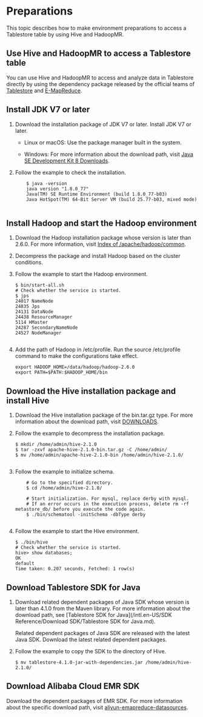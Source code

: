 # Preparations

This topic describes how to make environment preparations to access a Tablestore table by using Hive and HadoopMR.

## Use Hive and HadoopMR to access a Tablestore table

You can use Hive and HadoopMR to access and analyze data in Tablestore directly by using the dependency package released by the official teams of [Tablestore](https://www.alibabacloud.com/product/table-store) and [E-MapReduce](https://www.alibabacloud.com/product/e-mapreduce).

## Install JDK V7 or later

1.  Download the installation package of JDK V7 or later. Install JDK V7 or later.

    -   Linux or macOS: Use the package manager built in the system.

    -   Windows: For more information about the download path, visit [Java SE Development Kit 8 Downloads](http://www.oracle.com/technetwork/java/javase/downloads/jdk8-downloads-2133151.html).

2.  Follow the example to check the installation.

    ```
        $ java -version
        java version "1.8.0_77"
        Java(TM) SE Runtime Environment (build 1.8.0_77-b03)
        Java HotSpot(TM) 64-Bit Server VM (build 25.77-b03, mixed mode)
                            
    ```


## Install Hadoop and start the Hadoop environment

1.  Download the Hadoop installation package whose version is later than 2.6.0. For more information, visit [Index of /apache/hadoop/common](http://mirrors.cnnic.cn/apache/hadoop/common/).

2.  Decompress the package and install Hadoop based on the cluster conditions.

3.  Follow the example to start the Hadoop environment.

    ```
    $ bin/start-all.sh
    # Check whether the service is started.
    $ jps
    24017 NameNode
    24835 Jps
    24131 DataNode
    24438 ResourceManager
    5114 HMaster
    24287 SecondaryNameNode
    24527 NodeManager
                            
    ```

4.  Add the path of Hadoop in /etc/profile. Run the source /etc/profile command to make the configurations take effect.

    ```
    export HADOOP_HOME=/data/hadoop/hadoop-2.6.0
    export PATH=$PATH:$HADOOP_HOME/bin                  
    ```


## Download the Hive installation package and install Hive

1.  Download the Hive installation package of the bin.tar.gz type. For more information about the download path, visit [DOWNLOADS](https://hive.apache.org/downloads.html).

2.  Follow the example to decompress the installation package.

    ```
    $ mkdir /home/admin/hive-2.1.0
    $ tar -zxvf apache-hive-2.1.0-bin.tar.gz -C /home/admin/
    $ mv /home/admin/apache-hive-2.1.0-bin /home/admin/hive-2.1.0/
                            
    ```

3.  Follow the example to initialize schema.

    ```
        # Go to the specified directory.
        $ cd /home/admin/hive-2.1.0/
    
        # Start initialization. For mysql, replace derby with mysql.
        # If an error occurs in the execution process, delete rm -rf metastore_db/ before you execute the code again.
        $ ./bin/schematool -initSchema -dbType derby
                            
    ```

4.  Follow the example to start the Hive environment.

    ```
    $ ./bin/hive
    # Check whether the service is started.
    hive> show databases;
    OK
    default
    Time taken: 0.207 seconds, Fetched: 1 row(s)                
    ```


## Download Tablestore SDK for Java

1.  Download related dependent packages of Java SDK whose version is later than 4.1.0 from the Maven library. For more information about the download path, see [Tablestore SDK for Java](/intl.en-US/SDK Reference/Download SDK/Tablestore SDK for Java.md).

    Related dependent packages of Java SDK are released with the latest Java SDK. Download the latest related dependent packages.

2.  Follow the example to copy the SDK to the directory of Hive.

    ```
    $ mv tablestore-4.1.0-jar-with-dependencies.jar /home/admin/hive-2.1.0/                  
    ```


## Download Alibaba Cloud EMR SDK

Download the dependent packages of EMR SDK. For more information about the specific download path, visit [aliyun-emapreduce-datasources](https://github.com/aliyun/aliyun-emapreduce-sdk).

